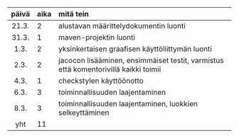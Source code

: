| päivä | aika | mitä tein  |
| :----:|:-----| :-----|
| 21.3. | 2    | alustavan määrittelydokumentin luonti |
| 31.3. | 1    | maven-projektin luonti |
| 1.3.  | 2    | yksinkertaisen graafisen käyttöliittymän luonti |
| 2.3.  | 2    | jacocon lisääminen, ensimmäiset testit, varmistus että komentorivillä kaikki toimii |
| 4.3.  | 1    | checkstylen käyttöönotto |
| 6.3.  | 3    | toiminnallisuuden laajentaminen |
| 8.3.  | 3    | toiminnallisuuden laajentaminen, luokkien selkeyttäminen |
| yht   | 11   | 
